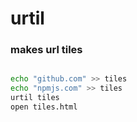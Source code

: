 # urtil
### makes url tiles

```sh

echo "github.com" >> tiles
echo "npmjs.com" >> tiles
urtil tiles
open tiles.html
```
